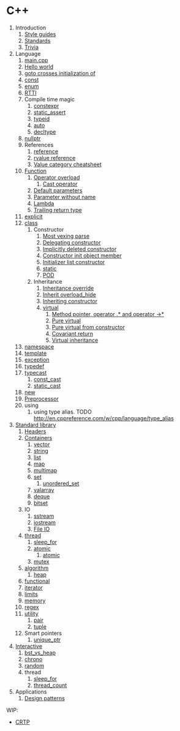 # C++

1.  Introduction
    1.  [Style guides](style-guides.md)
    1.  [Standards](standards.md)
    1.  [Trivia](trivia.md)
1.  Language
    1.  [main.cpp](main.cpp)
    1.  [Hello world](hello_world.cpp)
    1.  [goto crosses initialization of](goto-cross-initialization.cpp)
    1.  [const](const.cpp)
    1.  [enum](enum.cpp)
    1.  [RTTI](rtti.md)
    1.  Compile time magic
        1.  [constexpr](constexpr.cpp)
        1.  [static_assert](static_assert.cpp)
        1.  [typeid](typeid.cpp)
        1.  [auto](auto.cpp)
        1.  [decltype](decltype.cpp)
    1.  [nullptr](nullptr.cpp)
    1.  References
        1.  [reference](reference.cpp)
        1.  [rvalue reference](rvalue_reference.cpp)
        1.  [Value category cheatsheet](https://github.com/jeaye/value-category-cheatsheet/tree/14aef17fb5ab9c35416ec62ac0d45eb12729901f/resources/code)
    1.  [Function](function.cpp)
        1.  [Operator overload](operator_overload.cpp)
            1.  [Cast operator](cast_operator.cpp)
        1.  [Default parameters](default_parameters.cpp)
        1.  [Parameter without name](parameter_without_name.cpp)
        1.  [Lambda](lambda.cpp)
        1.  [Trailing return type](trailing_return_type.cpp)
    1.  [explicit](explicit.cpp)
    1.  [class](class.cpp)
        1.  Constructor
            1.  [Most vexing parse](most_vexing_parse.cpp)
            1.  [Delegating constructor](delegating_constructor.cpp)
            1.  [Implicitly deleted constructor](implicitly_deleted_constructor.cpp)
            1.  [Constructor init object member](constructor_init_object_member.cpp)
            1.  [Initializer list constructor](initializer_list_constructor.cpp)
            1.  [static](static.cpp)
            1.  [POD](pod.cpp)
        1.  Inheritance
            1.  [Inheritance override](inheritance_override.cpp)
            1.  [Inherit overload_hide](inherit_overload_hide.cpp)
            1.  [Inheriting constructor](inheriting_constructor.cpp)
            1.  [virtual](virtual.cpp)
                1. [Method pointer, operator .* and operator ->*](method_pointer.cpp)
                1. [Pure virtual](pure_virtual.cpp)
                1. [Pure virtual from constructor](pure_virtual_from_constructor.cpp)
                1. [Covariant return](covariant_return.cpp)
                1. [Virtual inheritance](http://stackoverflow.com/questions/21558/in-c-what-is-a-virtual-base-class)
    1.  [namespace](namespace.cpp)
    1.  [template](template.cpp)
    1.  [exception](exception.cpp)
    1.  [typedef](typedef.cpp)
    1.  [typecast](typecast.cpp)
        1.  [const_cast](const_cast.cpp)
        1.  [static_cast](static_cast.cpp)
    1.  [new](new.cpp)
    1.  [Preprocessor](preprocessor.cpp)
    1.  using
        1. using type alias. TODO http://en.cppreference.com/w/cpp/language/type_alias
1.  [Standard library](standard_library.md)
    1.  [Headers](common.hpp)
    1.  [Containers](containers.md)
        1.  [vector](vector.cpp)
        1.  [string](string.cpp)
        1.  [list](list.cpp)
        1.  [map](map.cpp)
        1.  [multimap](multimap.cpp)
        1.  [set](set.cpp)
            1.  [unordered_set](unordered_set.cpp)
        1.  [valarray](valarray.cpp)
        1.  [deque](deque.cpp)
        1.  [bitset](bitset.cpp)
    1.  IO
        1.  [sstream](sstream.cpp)
        1.  [iostream](iostream.cpp)
        1.  [File IO](file_io.cpp)
    1.  [thread](thread.cpp)
        1.  [sleep_for](sleep_for.cpp)
        1.  [atomic](atomic.cpp)
            1.  [atomic<bool>](atomic_bool.cpp.off)
        1.  [mutex](mutex.cpp)
    1.  [algorithm](algorithm.cpp)
        1.  [heap](heap.cpp)
    1.  [functional](functional.cpp)
    1.  [iterator](iterator.cpp)
    1.  [limits](limits.cpp)
    1.  [memory](memory.cpp)
    1.  [regex](regex.cpp)
    1.  [utility](utility.cpp)
        1.  [pair](pair.cpp)
        1.  [tuple](tuple.cpp)
    1.  Smart pointers
        1. [unique_ptr](unique_ptr.cpp)
1.  [Interactive](interactive/)
    1.  [bst_vs_heap](interactive/bst_vs_heap.cpp)
    1.  [chrono](interactive/chrono.cpp)
    1.  [random](interactive/random.cpp)
    1.  thread
        1.  [sleep_for](interactive/sleep_for.cpp)
        1.  [thread_count](interactive/thread_count.cpp)
1.  Applications
    1. [Design patterns](design_patterns.cpp)

WIP:

- [CRTP](crtp.cpp)
